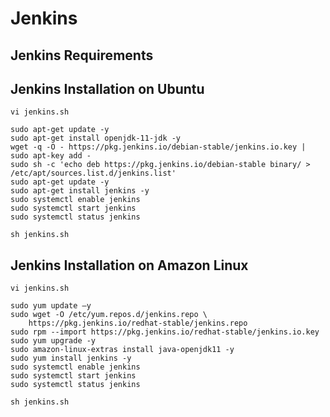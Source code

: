# Jenkins
## Jenkins Requirements
## Jenkins Installation on Ubuntu

```
vi jenkins.sh
```
```
sudo apt-get update -y
sudo apt-get install openjdk-11-jdk -y
wget -q -O - https://pkg.jenkins.io/debian-stable/jenkins.io.key | sudo apt-key add -
sudo sh -c 'echo deb https://pkg.jenkins.io/debian-stable binary/ > /etc/apt/sources.list.d/jenkins.list'
sudo apt-get update -y
sudo apt-get install jenkins -y
sudo systemctl enable jenkins
sudo systemctl start jenkins
sudo systemctl status jenkins
```
```
sh jenkins.sh
```
## Jenkins Installation on Amazon Linux

```
vi jenkins.sh
```
```
sudo yum update –y
sudo wget -O /etc/yum.repos.d/jenkins.repo \
    https://pkg.jenkins.io/redhat-stable/jenkins.repo
sudo rpm --import https://pkg.jenkins.io/redhat-stable/jenkins.io.key
sudo yum upgrade -y
sudo amazon-linux-extras install java-openjdk11 -y    
sudo yum install jenkins -y
sudo systemctl enable jenkins
sudo systemctl start jenkins
sudo systemctl status jenkins
```
```
sh jenkins.sh
```
    
  
